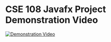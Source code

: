 # CSE 108  Javafx Project Demonstration Video 
[![Demonstration Video](https://img.youtube.com/vi/8w7Nw6TYbVs/0.jpg)](https://www.youtube.com/watch?v=8w7Nw6TYbVs)
